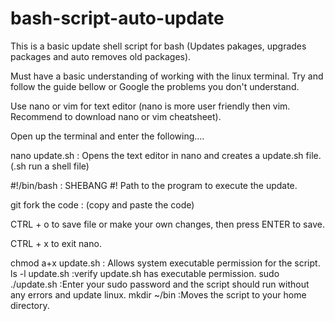 # bash-script-auto-update

This is a basic update shell script for bash (Updates pakages, upgrades packages and auto removes old packages).

Must have a basic understanding of working with the linux terminal. Try and follow the guide bellow or Google the problems you don't understand.



Use nano or vim for text editor (nano is more user friendly then vim. Recommend to download nano or vim cheatsheet).

Open up the terminal and enter the following....


nano update.sh  : Opens the text editor in nano and creates a update.sh file. (.sh run a shell file)

#!/bin/bash   : SHEBANG #! Path to the program to execute the update.

git fork the code   : (copy and paste the code)

CTRL + o  to save file or make your own changes, then press ENTER to save.

CTRL + x  to exit nano.

chmod a+x update.sh   : Allows system executable permission for the script.
ls -l update.sh   :verify update.sh has executable permission.
sudo ./update.sh    :Enter your sudo password and the script should run without any errors and update linux.
mkdir ~/bin   :Moves the script to your home directory.



